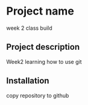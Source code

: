 # Project name
week 2 class build

## Project description
Week2 learning how to use git

## Installation 
copy repository to github
